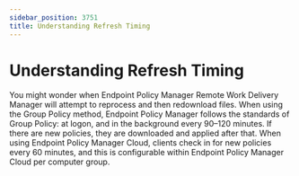 ```yaml
---
sidebar_position: 3751
title: Understanding Refresh Timing
---
```


# Understanding Refresh Timing

You might wonder when Endpoint Policy Manager Remote Work Delivery Manager will attempt to reprocess and then redownload files. When using the Group Policy method, Endpoint Policy Manager follows the standards of Group Policy: at logon, and in the background every 90–120 minutes. If there are new policies, they are downloaded and applied after that. When using Endpoint Policy Manager Cloud, clients check in for new policies every 60 minutes, and this is configurable within Endpoint Policy Manager Cloud per computer group.